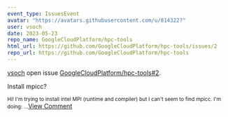```yaml
---
event_type: IssuesEvent
avatar: "https://avatars.githubusercontent.com/u/814322?"
user: vsoch
date: 2023-05-23
repo_name: GoogleCloudPlatform/hpc-tools
html_url: https://github.com/GoogleCloudPlatform/hpc-tools/issues/2
repo_url: https://github.com/GoogleCloudPlatform/hpc-tools
---
```


<a href='https://github.com/vsoch' target='_blank'>vsoch</a> open issue <a href='https://github.com/GoogleCloudPlatform/hpc-tools/issues/2' target='_blank'>GoogleCloudPlatform/hpc-tools#2</a>.

<p>Install mpicc?</p><small>Hi! I'm trying to install intel MPI (runtime and compiler) but I can't seem to find mpicc. I'm doing:...</small><a href='https://github.com/GoogleCloudPlatform/hpc-tools/issues/2' target='_blank'>View Comment</a>